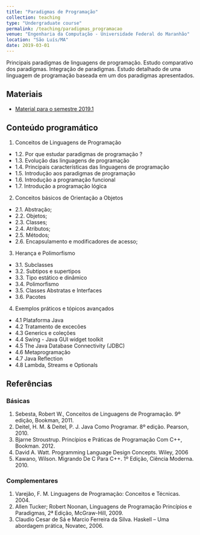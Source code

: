 ```yaml
---
title: "Paradigmas de Programação"
collection: teaching
type: "Undergraduate course"
permalink: /teaching/paradigmas_programacao
venue: "Engenharia da Computação - Universidade Federal do Maranhão"
location: "São Luís/MA"
date: 2019-03-01
---
```


Principais paradigmas de linguagens de programação. Estudo comparativo dos paradigmas. Integração de paradigmas. Estudo detalhado de uma linguagem de programação baseada em um dos paradigmas apresentados.

## Materiais

* [Material para o semestre 2019.1](https://github.com/profsergiocosta/pp20191)

## Conteúdo programático


1. Conceitos de Linguagens de Programação
* 1.2. Por que estudar paradigmas de programação ?
* 1.3. Evolução das linguagens de programação
* 1.4. Principais características das linguagens de programação
* 1.5. Introdução aos paradigmas de programação
* 1.6. Introdução a programação funcional
* 1.7. Introdução a programação lógica

2. Conceitos básicos de Orientação a Objetos
* 2.1. Abstração;
* 2.2. Objetos;
* 2.3. Classes;
* 2.4. Atributos;
* 2.5. Métodos;
* 2.6. Encapsulamento e modificadores de acesso;

3. Herança e Polimorfismo
* 3.1. Subclasses
* 3.2. Subtipos e supertipos
* 3.3. Tipo estático e dinâmico
* 3.4. Polimorfismo
* 3.5. Classes Abstratas e Interfaces
* 3.6. Pacotes

4. Exemplos práticos e tópicos avançados
* 4.1 Plataforma Java
* 4.2 Tratamento de excecões
* 4.3 Generics e coleções
* 4.4 Swing - Java GUI widget toolkit
* 4.5 The Java Database Connectivity (JDBC)
* 4.6 Metaprogramação
* 4.7 Java Reflection
* 4.8 Lambda, Streams e Optionals


## Referências

### Básicas

1. Sebesta, Robert W.,  Conceitos de Linguagens de Programação. 9º edição, Bookman, 2011.
2. Deitel, H. M. & Deitel, P. J. Java Como Programar. 8º edição. Pearson, 2010.
3. Bjarne Stroustrup. Princípios e Práticas de Programação Com C++, Bookman. 2012.
4. David A. Watt. Programming Language Design Concepts. Wiley, 2006
5. Kawano, Wilson. Migrando De C Para C++. 1º Edição, Ciência Moderna. 2010.

### Complementares

1. Varejão, F. M. Linguagens de Programação: Conceitos e Técnicas. 2004.
2. Allen Tucker; Robert Noonan, Linguagens de Programação Princípios e Paradigmas, 2ª Edição, McGraw-Hill, 2009.
3. Claudio Cesar de Sá e Marcio Ferreira da Silva. Haskell – Uma abordagem prática, Novatec, 2006. 

